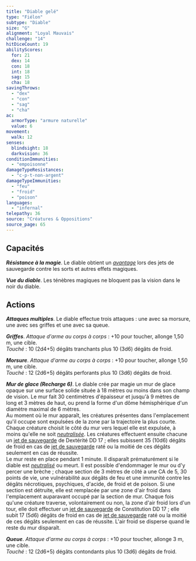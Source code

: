 ```yaml
---
title: "Diable gelé"
type: "Fiélon"
subtype: "Diable"
size: "G"
alignment: "Loyal Mauvais"
challenge: "14"
hitDiceCount: 19
abilityScores:
  for: 21
  dex: 14
  con: 18
  int: 18
  sag: 15
  cha: 18
savingThrows: 
  - "dex"
  - "con"
  - "sag"
  - "cha"
ac: 
  armorType: "armure naturelle"
  value: 6
movement: 
  walk: 12
senses: 
  blindsight: 18
  darkvision: 36
conditionImmunities: 
  - "empoisonne"
damageTypeResistances: 
  - "c-p-t-non-argent"
damageTypeImmunities: 
  - "feu"
  - "froid"
  - "poison"
languages: 
  - "infernal"
telepathy: 36
source: "Créatures & Oppositions"
source_page: 65
---
```

## Capacités
_**Résistance à la magie**_. Le diable obtient un [_avantage_](/utiliser-les-caracteristiques/#avantage-et-desavantage) lors des jets de sauvegarde contre les sorts et autres effets magiques.

_**Vue du diable**_. Les ténèbres magiques ne bloquent pas la vision dans le noir du diable.

## Actions
_**Attaques multiples**_. Le diable effectue trois attaques : une avec sa morsure, une avec ses griffes et une avec sa queue.

_**Griffes**_. _Attaque d'arme au corps à corps_ : +10 pour toucher, allonge 1,50 m, une cible.  
_Touché_ : 10 (2d4+5) dégâts tranchants plus 10 (3d6) dégâts de froid.

_**Morsure**_. _Attaque d'arme au corps à corps_ : +10 pour toucher, allonge 1,50 m, une cible.  
_Touché_ : 12 (2d6+5) dégâts perforants plus 10 (3d6) dégâts de froid.

_**Mur de glace (Recharge 6)**_. Le diable crée par magie un mur de glace opaque sur une surface solide située à 18 mètres ou moins dans son champ de vision. Le mur fait 30 centimètres d'épaisseur et jusqu'à 9 mètres de long et 3 mètres de haut, ou prend la forme d'un dôme hémisphérique d'un diamètre maximal de 6 mètres.  
Au moment où le mur apparaît, les créatures présentes dans l'emplacement qu'il occupe sont expulsées de la zone par la trajectoire la plus courte. Chaque créature choisit le côté du mur vers lequel elle est expulsée, à moins qu'elle ne soit [_neutralisée_](/gerer-la-sante-du-personnage/#neutralise). Les créatures effectuent ensuite chacune un [jet de sauvegarde](/utiliser-les-caracteristiques/#jets-de-sauvegarde) de Dextérité DD 17 ; elles subissent 35 (10d6) dégâts de froid en cas de [jet de sauvegarde](/utiliser-les-caracteristiques/#jets-de-sauvegarde) raté ou la moitié de ces dégâts seulement en cas de réussite.  
Le mur reste en place pendant 1 minute. Il disparaît prématurément si le diable est [_neutralisé_](/gerer-la-sante-du-personnage/#neutralise) ou meurt. Il est possible d'endommager le mur ou d'y percer une brèche ; chaque section de 3 mètres de côté a une CA de 5, 30 points de vie, une vulnérabilité aux dégâts de feu et une immunité contre les dégâts nécrotiques, psychiques, d'acide, de froid et de poison. Si une section est détruite, elle est remplacée par une zone d'air froid dans l'emplacement auparavant occupé par la section de mur. Chaque fois qu'une créature traverse, volontairement ou non, la zone d'air froid lors d'un tour, elle doit effectuer un [jet de sauvegarde](/utiliser-les-caracteristiques/#jets-de-sauvegarde) de Constitution DD 17 ; elle subit 17 (5d6) dégâts de froid en cas de [jet de sauvegarde](/utiliser-les-caracteristiques/#jets-de-sauvegarde) raté ou la moitié de ces dégâts seulement en cas de réussite. L'air froid se disperse quand le reste du mur disparaît.

_**Queue**_. _Attaque d'arme au corps à corps_ : +10 pour toucher, allonge 3 m, une cible.  
_Touché_ : 12 (2d6+5) dégâts contondants plus 10 (3d6) dégâts de froid.
